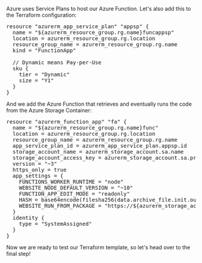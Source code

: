 Azure uses Service Plans to host our Azure Function. Let's also add this to the Terraform configuration:

<pre class="file" data-filename="main.tf" data-target="append">
resource "azurerm_app_service_plan" "appsp" {
  name = "${azurerm_resource_group.rg.name}funcappsp"
  location = azurerm_resource_group.rg.location
  resource_group_name = azurerm_resource_group.rg.name
  kind = "FunctionApp"

  // Dynamic means Pay-per-Use
  sku {
    tier = "Dynamic"
    size = "Y1"
  }
}
</pre>

And we add the Azure Function that retrieves and eventually runs the code from the Azure Storage Container:

<pre class="file" data-filename="main.tf" data-target="append">
resource "azurerm_function_app" "fa" {
  name = "${azurerm_resource_group.rg.name}func"
  location = azurerm_resource_group.rg.location
  resource_group_name = azurerm_resource_group.rg.name
  app_service_plan_id = azurerm_app_service_plan.appsp.id
  storage_account_name = azurerm_storage_account.sa.name
  storage_account_access_key = azurerm_storage_account.sa.primary_access_key
  version = "~3"
  https_only = true
  app_settings = {
    FUNCTIONS_WORKER_RUNTIME = "node"
    WEBSITE_NODE_DEFAULT_VERSION = "~10"
    FUNCTION_APP_EDIT_MODE = "readonly"
    HASH = base64encode(filesha256(data.archive_file.init.output_path))
    WEBSITE_RUN_FROM_PACKAGE = "https://${azurerm_storage_account.sa.name}.blob.core.windows.net/${azurerm_storage_container.sc.name}/${azurerm_storage_blob.appcode.name}${data.azurerm_storage_account_sas.sasfunc.sas}"
  }
  identity {
    type = "SystemAssigned"
  }
}
</pre>

Now we are ready to test our Terraform template, so let's head over to the final step!
